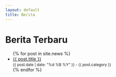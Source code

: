```yaml
---
layout: default
title: Berita
---
```


# Berita Terbaru

<ul>
{% for post in site.news %}
  <li>
    <a href="{{ post.url }}">{{ post.title }}</a> <br>
    <small>{{ post.date | date: "%d %B %Y" }} - {{ post.category }}</small>
  </li>
{% endfor %}
</ul>
